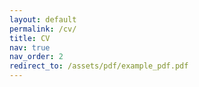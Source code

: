 ```yaml
---
layout: default
permalink: /cv/
title: CV
nav: true
nav_order: 2
redirect_to: /assets/pdf/example_pdf.pdf
---
```

